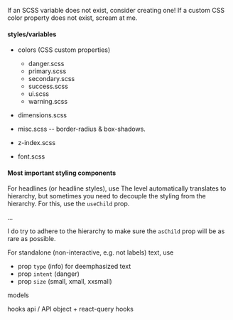 If an SCSS variable does not exist, consider creating one!
If a custom CSS color property does not exist, scream at me.

#### styles/variables
  - colors (CSS custom properties)
    - danger.scss
    - primary.scss
    - secondary.scss
    - success.scss
    - ui.scss
    - warning.scss

  - dimensions.scss
  - misc.scss -- border-radius & box-shadows.

  - z-index.scss
  - font.scss


#### Most important styling components

For headlines (or headline styles), use
<Heading level="1|2|3|4" />
The level automatically translates to hierarchy, but sometimes you need to decouple the styling from the hierarchy. For this, use the `useChild` prop.
<Heading level="2" asChild>
  <p>...</p>
</Heading>

I do try to adhere to the hierarchy to make sure the `asChild` prop will be as rare as possible. 


For standalone (non-interactive, e.g. not labels) text, use
<Text />
* prop `type` (info) for deemphasized text
* prop `intent` (danger)
* prop `size` (small, xmall, xxsmall)


models

hooks
api / API object + react-query hooks